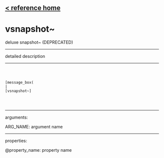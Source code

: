 [< reference home](ceammc_lib.html)
---

# vsnapshot~


deluxe snapshot~ (DEPRECATED)

---

detailed description
<br>


---


```



[message_box(                                 
|
[vsnapshot~]


            
```

---
arguments:

ARG_NAME: argument name<br>

---
properties:

@property_name: property name<br>

